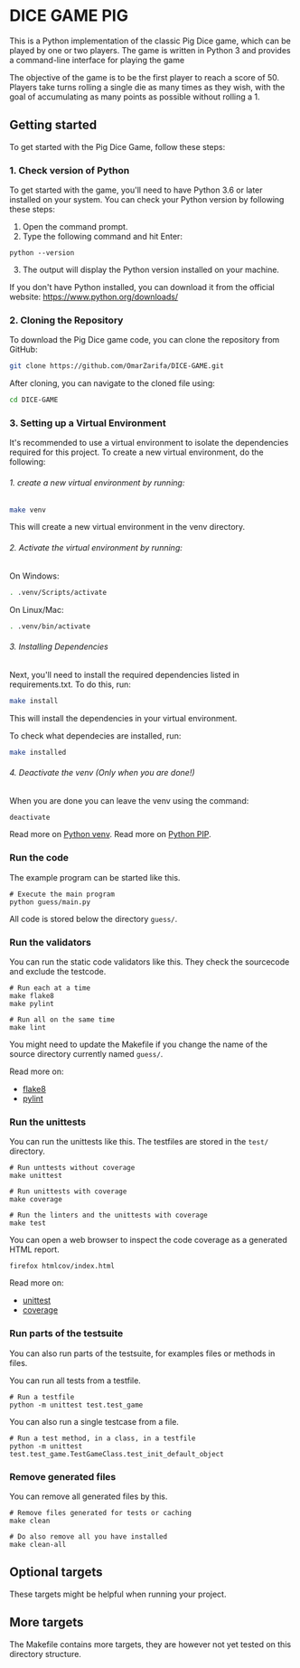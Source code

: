 DICE GAME PIG
==========================

This is a Python implementation of the classic Pig Dice game, which can be played by one or two players. The game is written in Python 3 and provides a command-line interface for playing the game

The objective of the game is to be the first player to reach a score of 50. Players take turns rolling a single die as many times as they wish, with the goal of accumulating as many points as possible without rolling a 1. 


Getting started 
--------------------------
To get started with the Pig Dice Game, follow these steps:
### 1. Check version of Python
To get started with the game, you'll need to have Python 3.6 or later installed on your system. You can check your Python version by following these steps:
1. Open the command prompt.
2. Type the following command and hit Enter:
```
python --version
```
3. The output will display the Python version installed on your machine.


If you don't have Python installed, you can download it from the official website: https://www.python.org/downloads/


### 2. Cloning the Repository
To download the Pig Dice game code, you can clone the repository from GitHub:
```bash
git clone https://github.com/OmarZarifa/DICE-GAME.git
```
After cloning, you can navigate to the cloned file using:
```bash
cd DICE-GAME
```

### 3. Setting up a Virtual Environment
It's recommended to use a virtual environment to isolate the dependencies required for this project. To create a new virtual environment, do the following:
###### 1. create a new virtual environment by running:
```bash
make venv
```
This will create a new virtual environment in the venv directory.

###### 2. Activate the virtual environment by running:

On Windows:
```bash
. .venv/Scripts/activate
```
On Linux/Mac:
```bash
. .venv/bin/activate
```

###### 3. Installing Dependencies 
Next, you'll need to install the required dependencies listed in requirements.txt. To do this, run:
```bash
make install
```
This will install the dependencies in your virtual environment.

To check what dependecies are installed, run:
```bash
make installed
```

###### 4. Deactivate the venv (Only when you are done!)
When you are done you can leave the venv using the command:
```bash
deactivate
```

Read more on [Python venv](https://docs.python.org/3/library/venv.html).
Read more on [Python PIP](https://pypi.org/project/pip/).





### Run the code

The example program can be started like this.

```
# Execute the main program
python guess/main.py
```

All code is stored below the directory `guess/`.



### Run the validators

You can run the static code validators like this. They check the sourcecode and exclude the testcode.

```
# Run each at a time
make flake8
make pylint

# Run all on the same time
make lint
```

You might need to update the Makefile if you change the name of the source directory currently named `guess/`.

Read more on:

* [flake8](https://flake8.pycqa.org/en/latest/)
* [pylint](https://pylint.org/)



### Run the unittests

You can run the unittests like this. The testfiles are stored in the `test/` directory.

```
# Run unttests without coverage
make unittest

# Run unittests with coverage
make coverage

# Run the linters and the unittests with coverage
make test
```

You can open a web browser to inspect the code coverage as a generated HTML report.

```
firefox htmlcov/index.html
```

Read more on:

* [unittest](https://docs.python.org/3/library/unittest.html)
* [coverage](https://coverage.readthedocs.io/)



### Run parts of the testsuite

You can also run parts of the testsuite, for examples files or methods in files.

You can run all tests from a testfile.

```
# Run a testfile
python -m unittest test.test_game
```

You can also run a single testcase from a file.

```
# Run a test method, in a class, in a testfile
python -m unittest test.test_game.TestGameClass.test_init_default_object
```



### Remove generated files

You can remove all generated files by this.

```
# Remove files generated for tests or caching
make clean

# Do also remove all you have installed
make clean-all
```



Optional targets
--------------------------

These targets might be helpful when running your project.


More targets
--------------------------

The Makefile contains more targets, they are however not yet tested on this directory structure.
